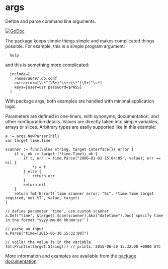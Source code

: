 # args

Define and parse command line arguments.

[![GoDoc](https://godoc.org/github.com/jpvetterli/args?status.svg)](https://godoc.org/github.com/jpvetterli/args)

The package keeps simple things simple and makes complicated things possible.
For example, this is a simple program argument:
```
  help
```
and this is something more complicated:
```
  include=[
    /home/u649/.db.conf
    extractor=[\s*"(\S+)"\s*:\s*"(\S+)"\s*]
    keys=[user=usr password=$PASS]
  ]
```
With package args, both examples are handled with minimal application logic.

Parameters are defined in one-liners, with synonyms, documentation, and other
configuration details. Values are directly taken into simple variables, arrays
or slices. Arbitrary types are easily supported like in this example:

```
a := args.NewParser(nil)
var target time.Time

scanner := func(value string, target interface{}) error {
    if s, ok := target.(*time.Time); ok {
        if t, err := time.Parse("2006-01-02 15:04:05", value); err == nil {
            *s = t
        } else {
            return err
        }
        return nil
    }
    return fmt.Errorf(`time scanner error: "%s", *time.Time target required, not %T`, value, target)
}

// define parameter "time", use custom scanner
a.Def("time", &target).Scan(scanner).Aka("datetime").Doc(`specify time in the format "yyyy-mm-dd hh:mm:ss"`)

// parse an input
a.Parse("time=[2015-06-30 15:32:00]")

// voilà! the value is in the variable
fmt.Println(target.String()) // prints: 2015-06-30 15:32:00 +0000 UTC
```

More information and examples are available from the
[package documentation](https://godoc.org/github.com/jpvetterli/args).
